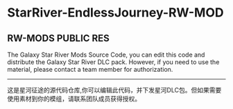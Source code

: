 # StarRiver-EndlessJourney-RW-MOD
RW-MODS PUBLIC RES
---
The Galaxy Star River Mods Source Code, you can edit this code and distribute the Galaxy Star River DLC pack. 
However, if you need to use the material, please contact a team member for authorization.

---
这是星河征途的源代码仓库,你可以编辑此代码，并下发星河DLC包。但如果需要使用素材到你的模组，请联系团队成员获得授权。

